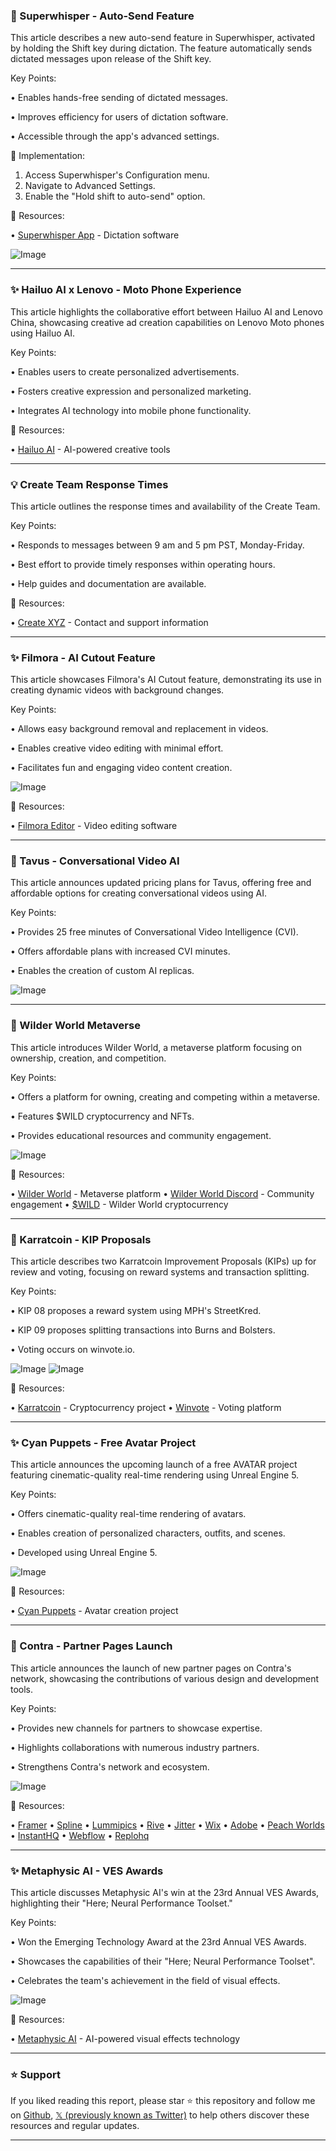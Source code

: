 ### 🚀 Superwhisper - Auto-Send Feature

This article describes a new auto-send feature in Superwhisper, activated by holding the Shift key during dictation.  The feature automatically sends dictated messages upon release of the Shift key.


Key Points:

• Enables hands-free sending of dictated messages.


• Improves efficiency for users of dictation software.


• Accessible through the app's advanced settings.


🚀 Implementation:

1. Access Superwhisper's Configuration menu.
2. Navigate to Advanced Settings.
3. Enable the "Hold shift to auto-send" option.


🔗 Resources:

• [Superwhisper App](https://x.com/superwhisperapp) - Dictation software


![Image](https://pbs.twimg.com/ext_tw_video_thumb/1895714253207711744/pu/img/OaH7QRVb6Sk2hTvy.jpg)


---

### ✨ Hailuo AI x Lenovo - Moto Phone Experience

This article highlights the collaborative effort between Hailuo AI and Lenovo China, showcasing creative ad creation capabilities on Lenovo Moto phones using Hailuo AI.


Key Points:

• Enables users to create personalized advertisements.


• Fosters creative expression and personalized marketing.


• Integrates AI technology into mobile phone functionality.



🔗 Resources:

• [Hailuo AI](https://x.com/Hailuo_AI) - AI-powered creative tools



---

### 💡 Create Team Response Times

This article outlines the response times and availability of the Create Team.


Key Points:

• Responds to messages between 9 am and 5 pm PST, Monday-Friday.


• Best effort to provide timely responses within operating hours.


• Help guides and documentation are available.



🔗 Resources:

• [Create XYZ](https://x.com/create_xyz) - Contact and support information



---

### ✨ Filmora - AI Cutout Feature

This article showcases Filmora's AI Cutout feature, demonstrating its use in creating dynamic videos with background changes.


Key Points:

• Allows easy background removal and replacement in videos.


• Enables creative video editing with minimal effort.


• Facilitates fun and engaging video content creation.


![Image](https://pbs.twimg.com/ext_tw_video_thumb/1895668976899993601/pu/img/VQXV4s76SMt0alV_.jpg)

🔗 Resources:

• [Filmora Editor](https://x.com/Filmora_Editor) - Video editing software


---

### 🤖 Tavus - Conversational Video AI

This article announces updated pricing plans for Tavus, offering free and affordable options for creating conversational videos using AI.


Key Points:

• Provides 25 free minutes of Conversational Video Intelligence (CVI).


• Offers affordable plans with increased CVI minutes.


• Enables the creation of custom AI replicas.


![Image](https://pbs.twimg.com/ext_tw_video_thumb/1895548879279702019/pu/img/xeVbS6tEu-nADJ6O.jpg)


---

### 🚀 Wilder World Metaverse

This article introduces Wilder World, a metaverse platform focusing on ownership, creation, and competition.


Key Points:

• Offers a platform for owning, creating and competing within a metaverse.


• Features $WILD cryptocurrency and NFTs.


• Provides educational resources and community engagement.


![Image](https://pbs.twimg.com/media/GkATDmmWUAARm1Q.jpg)

🔗 Resources:

• [Wilder World](https://x.com/WilderWorld) - Metaverse platform
• [Wilder World Discord](https://bit.ly/WE2-WilderWorldDiscord) - Community engagement
• [$WILD](https://x.com/search?q=%24WILD&src=cashtag_click) - Wilder World cryptocurrency


---

### 🤖 Karratcoin - KIP Proposals

This article describes two Karratcoin Improvement Proposals (KIPs) up for review and voting, focusing on reward systems and transaction splitting.


Key Points:

• KIP 08 proposes a reward system using MPH's StreetKred.


• KIP 09 proposes splitting transactions into Burns and Bolsters.


• Voting occurs on winvote.io.


![Image](https://pbs.twimg.com/media/Gk5MVh_W8AADrPq?format=jpg&name=small)
![Image](https://pbs.twimg.com/media/Gk5MVgOXIAAr73m?format=jpg&name=small)

🔗 Resources:

• [Karratcoin](https://x.com/karratcoin) - Cryptocurrency project
• [Winvote](https://winvote.io/karratco) - Voting platform



---

### ✨ Cyan Puppets - Free Avatar Project

This article announces the upcoming launch of a free AVATAR project featuring cinematic-quality real-time rendering using Unreal Engine 5.


Key Points:

• Offers cinematic-quality real-time rendering of avatars.


• Enables creation of personalized characters, outfits, and scenes.


• Developed using Unreal Engine 5.


![Image](https://pbs.twimg.com/ext_tw_video_thumb/1895293753658875906/pu/img/mHVboNNB-QS6QTX9.jpg)

🔗 Resources:

• [Cyan Puppets](https://x.com/cyanpuppets) - Avatar creation project


---

### 🚀 Contra - Partner Pages Launch

This article announces the launch of new partner pages on Contra's network, showcasing the contributions of various design and development tools.


Key Points:

• Provides new channels for partners to showcase expertise.


• Highlights collaborations with numerous industry partners.


• Strengthens Contra's network and ecosystem.



![Image](https://pbs.twimg.com/ext_tw_video_thumb/1895157141855760384/pu/img/79cnzKT8t9h4HKqA.jpg)

🔗 Resources:

• [Framer](https://x.com/framer)
• [Spline](https://x.com/splinetool)
• [Lummipics](https://x.com/lummipics)
• [Rive](https://x.com/rive_app)
• [Jitter](https://x.com/jittervideo)
• [Wix](https://x.com/Wix)
• [Adobe](https://x.com/Adobe)
• [Peach Worlds](https://x.com/PeachWorlds_)
• [InstantHQ](https://x.com/InstantHQ)
• [Webflow](https://x.com/webflow)
• [Replohq](https://x.com/replohq)


---

### ✨ Metaphysic AI - VES Awards

This article discusses Metaphysic AI's win at the 23rd Annual VES Awards, highlighting their "Here; Neural Performance Toolset."


Key Points:

• Won the Emerging Technology Award at the 23rd Annual VES Awards.


• Showcases the capabilities of their "Here; Neural Performance Toolset".


• Celebrates the team's achievement in the field of visual effects.


![Image](https://pbs.twimg.com/ext_tw_video_thumb/1895194748589060096/pu/img/8IrSIMRWVjJLnWIK.jpg)

🔗 Resources:

• [Metaphysic AI](https://x.com/Metaphysic_ai) - AI-powered visual effects technology


---

### ⭐️ Support

If you liked reading this report, please star ⭐️ this repository and follow me on [Github](https://github.com/Drix10), [𝕏 (previously known as Twitter)](https://x.com/DRIX_10_) to help others discover these resources and regular updates.

---